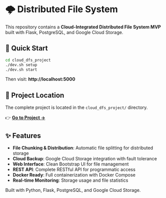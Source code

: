 # 🌩️ Distributed File System

This repository contains a **Cloud-Integrated Distributed File System MVP** built with Flask, PostgreSQL, and Google Cloud Storage.

## 🚀 Quick Start

```bash
cd cloud_dfs_project
./dev.sh setup
./dev.sh start
```

Then visit: **http://localhost:5000**

## 📁 Project Location

The complete project is located in the `cloud_dfs_project/` directory.

👉 **[Go to Project →](./cloud_dfs_project/)**

## ✨ Features

- **File Chunking & Distribution**: Automatic file splitting for distributed storage
- **Cloud Backup**: Google Cloud Storage integration with fault tolerance
- **Web Interface**: Clean Bootstrap UI for file management
- **REST API**: Complete RESTful API for programmatic access
- **Docker Ready**: Full containerization with Docker Compose
- **Real-time Monitoring**: Storage usage and file statistics

Built with Python, Flask, PostgreSQL, and Google Cloud Storage.